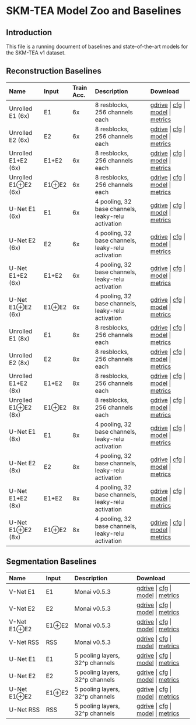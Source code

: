 # SKM-TEA Model Zoo and Baselines

## Introduction
This file is a running document of baselines and state-of-the-art models for the SKM-TEA v1 dataset.


## Reconstruction Baselines

| Name                       | Input        | Train Acc.   | Description                                        | Download                                                                                                                                                                                                                                                                                                                                                                                    |
|:---------------------------|:-------------|:-------------|:---------------------------------------------------|:--------------------------------------------------------------------------------------------------------------------------------------------------------------------------------------------------------------------------------------------------------------------------------------------------------------------------------------------------------------------------------------------|
| Unrolled E1 (6x)           | E1           | 6x           | 8 resblocks,<br>256 channels each                  | [gdrive](https://drive.google.com/drive/folders/1Dv0PPCaV6FeWlVJkFqLDBsginEFacg64?usp=sharing) \| [cfg](https://drive.google.com/file/d/1k6-2J5pRP_C31fVPZNRabKInJyy968Sg/view?usp=sharing) \| [model](https://drive.google.com/file/d/1a2i9imBnAZTx9cWAdz7vncwT9aM7kvxw/view?usp=sharing) \| [metrics](https://drive.google.com/file/d/1o5wkgP04-7saoxH52P2wg_qI8MZlM8NS/view?usp=sharing) |
| Unrolled E2 (6x)           | E2           | 6x           | 8 resblocks,<br>256 channels each                  | [gdrive](https://drive.google.com/drive/folders/1D-ACJJMxLERT-MNAuBRVBAuRYj-HJ5aP?usp=sharing) \| [cfg](https://drive.google.com/file/d/122vp0sdU6Ny-4Ev_tUN5fD4Illc42XOL/view?usp=sharing) \| [model](https://drive.google.com/file/d/1dpaEjliKHW0mC4A3cNqALFQARC0flGxO/view?usp=sharing) \| [metrics](https://drive.google.com/file/d/1n1fGSpitSDT2VE4fDY7iQZiu69bxU3Ou/view?usp=sharing) |
| Unrolled E1+E2 (6x)        | E1+E2        | 6x           | 8 resblocks,<br>256 channels each                  | [gdrive](https://drive.google.com/drive/folders/1zCCQ7Pzk5maSzGTQGUHvkbOOwnvjlukh?usp=sharing) \| [cfg](https://drive.google.com/file/d/1pZVU-T9lH0t6LXSNZ7rKj_mcMBVovIlu/view?usp=sharing) \| [model](https://drive.google.com/file/d/1Hvsbtm8m16JO4rx50qRK_AXUHQoXo7xq/view?usp=sharing) \| [metrics](https://drive.google.com/file/d/1BhxaL2_d5xJDUpjQJ4emdkmR_8qVI__d/view?usp=sharing) |
| Unrolled E1$\oplus$E2 (6x) | E1$\oplus$E2 | 6x           | 8 resblocks,<br>256 channels each                  | [gdrive](https://drive.google.com/drive/folders/1futrwXxtnUUW6JnA9re1o-VdcEdtYoUJ?usp=sharing) \| [cfg](https://drive.google.com/file/d/1228JtnIYP_ajlJyJz2qtup6lhGwmBwAs/view?usp=sharing) \| [model](https://drive.google.com/file/d/1XulPgi_sR4B_07ZDTxfwLZ8iinsUjT0S/view?usp=sharing) \| [metrics](https://drive.google.com/file/d/13FD3ocHtIlVyda5Ha_pZcuU4uxpJhnuM/view?usp=sharing) |
| U-Net E1 (6x)              | E1           | 6x           | 4 pooling, 32 base channels, leaky-relu activation | [gdrive](https://drive.google.com/drive/folders/1rZthIOWDfvTNlLr3ynhpLRSXNY_LIrd2?usp=sharing) \| [cfg](https://drive.google.com/file/d/1J_9lYWRUVAhmSUR2hObHkBfARYVH94jD/view?usp=sharing) \| [model](https://drive.google.com/file/d/1UcQGY1bjK-W8XS_51xJE6QmqxwHrVQnt/view?usp=sharing) \| [metrics](https://drive.google.com/file/d/12JJPa788qy2XFUX87WqkNuyJfrM2gTED/view?usp=sharing) |
| U-Net E2 (6x)              | E2           | 6x           | 4 pooling, 32 base channels, leaky-relu activation | [gdrive](https://drive.google.com/drive/folders/1f1NE4kvUkP_5R_IHxbLksE8iEUJA9Voj?usp=sharing) \| [cfg](https://drive.google.com/file/d/1XrFaVJ1YsPFKNMOecwPZG5GyguhW4GN0/view?usp=sharing) \| [model](https://drive.google.com/file/d/1Gohe-z2FIOfKuTPs_-LNHI6-qSDc1RrS/view?usp=sharing) \| [metrics](https://drive.google.com/file/d/1N27sOLxe0AGnOAmSBT0o4hcwYRGV5KEx/view?usp=sharing) |
| U-Net E1+E2 (6x)           | E1+E2        | 6x           | 4 pooling, 32 base channels, leaky-relu activation | [gdrive](https://drive.google.com/drive/folders/1ns0ldQvJ9VRjNUylJzBV8H2Gvwc2srUS?usp=sharing) \| [cfg](https://drive.google.com/file/d/1uEb1xqwUfpV6M01aQYk4D3l7MEOGmbww/view?usp=sharing) \| [model](https://drive.google.com/file/d/1RhWfZRCzb0Ef8rxbR9HCS2cJoi3bZRR4/view?usp=sharing) \| [metrics](https://drive.google.com/file/d/1g87UEMymP-oC9ioog3VqCDmaALq9XXfL/view?usp=sharing) |
| U-Net E1$\oplus$E2 (6x)    | E1$\oplus$E2 | 6x           | 4 pooling, 32 base channels, leaky-relu activation | [gdrive](https://drive.google.com/drive/folders/1SAj21yNGh_WwaUxH2dEIokSbDx4Pugm1?usp=sharing) \| [cfg](https://drive.google.com/file/d/1rUzwAsRu0nv_lP9YS7xOKNw8-NXjezUG/view?usp=sharing) \| [model](https://drive.google.com/file/d/12HFqGNMU-8P3LPlHiHrjieiSieb_fToJ/view?usp=sharing) \| [metrics](https://drive.google.com/file/d/1_HDk5lJ08t4zQnuHYzpgN8a7o4u_4KZ4/view?usp=sharing) |
| Unrolled E1 (8x)           | E1           | 8x           | 8 resblocks,<br>256 channels each                  | [gdrive](https://drive.google.com/drive/folders/1CEIxoVjUxZ_hBOS6pL6mFIfeH8hTixhA?usp=sharing) \| [cfg](https://drive.google.com/file/d/1HlFG4b1Wqbco5FkCy3vk5WuMDdAJc7sg/view?usp=sharing) \| [model](https://drive.google.com/file/d/1FvDFaYHsSnd26Ai_DuGzYFox-Zu10yRx/view?usp=sharing) \| [metrics](https://drive.google.com/file/d/11v2FFSEu7Cs15U7E_h9WTxhxVgVTltJ6/view?usp=sharing) |
| Unrolled E2 (8x)           | E2           | 8x           | 8 resblocks,<br>256 channels each                  | [gdrive](https://drive.google.com/drive/folders/1NgJ93lthbng8TOJaXmu176CTOd2FrI2P?usp=sharing) \| [cfg](https://drive.google.com/file/d/1rjIkUlVJ6roHX0DrP582_4W7UzcJDdxD/view?usp=sharing) \| [model](https://drive.google.com/file/d/17U3bebm8N2YC0XL6mWZ3tnCmTdMEQYSY/view?usp=sharing) \| [metrics](https://drive.google.com/file/d/1kZHE16uHzqIVk6OX0GbH-V2LqMMefgtf/view?usp=sharing) |
| Unrolled E1+E2 (8x)        | E1+E2        | 8x           | 8 resblocks,<br>256 channels each                  | [gdrive](https://drive.google.com/drive/folders/1RGBJ6NsnBqN5HOH2lOAWkuJyLX7_XriP?usp=sharing) \| [cfg](https://drive.google.com/file/d/1iEJAelb67GLIwFrAtZzSB9LrS-nDYx-e/view?usp=sharing) \| [model](https://drive.google.com/file/d/1xggs2wbx6fY71QD9DkxhrwFtrn7XawfQ/view?usp=sharing) \| [metrics](https://drive.google.com/file/d/19RC7BOca4xr4ted21uGNjhEaqYGXMEwM/view?usp=sharing) |
| Unrolled E1$\oplus$E2 (8x) | E1$\oplus$E2 | 8x           | 8 resblocks,<br>256 channels each                  | [gdrive](https://drive.google.com/drive/folders/16-qr-GDQxEzcZM8WTRXYHumi7Wlo7FAk?usp=sharing) \| [cfg](https://drive.google.com/file/d/16QFx_vB684POtsdajrU0DIJMfwPiehj5/view?usp=sharing) \| [model](https://drive.google.com/file/d/1-g6iQqfl2t0aJ5iTKPFzlsEn-_fzW0yz/view?usp=sharing) \| [metrics](https://drive.google.com/file/d/1Kdl-ojrx2aTGarndc4O7F5L47fHZ0tNK/view?usp=sharing) |
| U-Net E1 (8x)              | E1           | 8x           | 4 pooling, 32 base channels, leaky-relu activation | [gdrive](https://drive.google.com/drive/folders/1-RGY-wJ1Kp0YQRPa_UoAZxs552_OUeR9?usp=sharing) \| [cfg](https://drive.google.com/file/d/1n5EY5ywO0WJERN_K5Q8mv7oRK35I4UZS/view?usp=sharing) \| [model](https://drive.google.com/file/d/10qa0T4zVdgzTJTeN3l7l7dlPrvn1YjyO/view?usp=sharing) \| [metrics](https://drive.google.com/file/d/1lBgJ5BektRVQSxHDsHW5VQglypUdx2YT/view?usp=sharing) |
| U-Net E2 (8x)              | E2           | 8x           | 4 pooling, 32 base channels, leaky-relu activation | [gdrive](https://drive.google.com/drive/folders/1NA2g5d2fKgvy2IWDfamAF37DK125IQEJ?usp=sharing) \| [cfg](https://drive.google.com/file/d/1RZ-Zl7KpgA3cUAA7HQ5KoKE8VmpERdHB/view?usp=sharing) \| [model](https://drive.google.com/file/d/12h92EhVdB-lQhlOlRVfLMSEvhYblkkx1/view?usp=sharing) \| [metrics](https://drive.google.com/file/d/1ZjSCstbsRovB3PDlJQ6-Qyc5OU6sBP6z/view?usp=sharing) |
| U-Net E1+E2 (8x)           | E1+E2        | 8x           | 4 pooling, 32 base channels, leaky-relu activation | [gdrive](https://drive.google.com/drive/folders/1TUx3oXpqSfvGEcR9IroOYhHmwpl-L7D2?usp=sharing) \| [cfg](https://drive.google.com/file/d/1oFDxlEAMp0QNagPw_P5xk8q56M_NkAsU/view?usp=sharing) \| [model](https://drive.google.com/file/d/1lm3V4VIrtpqmLstXi_wWqkw7pqK8LD1_/view?usp=sharing) \| [metrics](https://drive.google.com/file/d/1p5x6Lac72yvMBoFM9ZQuLAH9Fgv9fout/view?usp=sharing) |
| U-Net E1$\oplus$E2 (8x)    | E1$\oplus$E2 | 8x           | 4 pooling, 32 base channels, leaky-relu activation | [gdrive](https://drive.google.com/drive/folders/16SqSLTgMYOwhWm2qyHF19BzmSLHGbexw?usp=sharing) \| [cfg](https://drive.google.com/file/d/1HoLlOsDZObPQxd0WCN9HidLT3s2Pkhz1/view?usp=sharing) \| [model](https://drive.google.com/file/d/1I0QqXwjhISyw6t-SW1IfOG3Bjzinw9xv/view?usp=sharing) \| [metrics](https://drive.google.com/file/d/1pDRmn_hTkM44GhVkuw_C6nWVTqK3PX6k/view?usp=sharing) |


## Segmentation Baselines
| Name               | Input        | Description                     | Download                                                                                                                                                                                                                                                                                                                                                                                    |
|:-------------------|:-------------|:--------------------------------|:--------------------------------------------------------------------------------------------------------------------------------------------------------------------------------------------------------------------------------------------------------------------------------------------------------------------------------------------------------------------------------------------|
| V-Net E1           | E1           | Monai v0.5.3                    | [gdrive](https://drive.google.com/drive/folders/1xth7If-Rlf7adimdhYPxtmyYqb3OUT4q?usp=sharing) \| [cfg](https://drive.google.com/file/d/1Mr47bkeeqoF-JZxus3bX6KOcd08x7nD8/view?usp=sharing) \| [model](https://drive.google.com/file/d/1tA2yeDf690dWctqysnlED1smxjU0eQJM/view?usp=sharing) \| [metrics](https://drive.google.com/file/d/1RHQY-p8IXR7tSNNhLL93aFZPXdAHYkHf/view?usp=sharing) |
| V-Net E2           | E2           | Monai v0.5.3                    | [gdrive](https://drive.google.com/drive/folders/1SUTPvYR5k_uHY9HpqPiCepKaSPYxu2kv?usp=sharing) \| [cfg](https://drive.google.com/file/d/126oT8N-ZMaubiSRgOX6ijL5VO_cMibUV/view?usp=sharing) \| [model](https://drive.google.com/file/d/1eFZryJZA2kF0ICUrFfskXHSm2_gj_hbD/view?usp=sharing) \| [metrics](https://drive.google.com/file/d/1Cwap5LKPZeqQwecQ1FLgIZVXiIwuJu4O/view?usp=sharing) |
| V-Net E1$\oplus$E2 | E1$\oplus$E2 | Monai v0.5.3                    | [gdrive](https://drive.google.com/drive/folders/11gTpuOrkOlFw1a3v145J2JspjQOvVUDB?usp=sharing) \| [cfg](https://drive.google.com/file/d/1DTSfmaGu2X9CpE5qW52ux63QrIs9L0oa/view?usp=sharing) \| [model](https://drive.google.com/file/d/1no9-COhdT2Ai3yuxXpSYMpE76hbqZTWn/view?usp=sharing) \| [metrics](https://drive.google.com/file/d/1scO6E91Ln5NjCuTlbI4ZdwLAPGJFwFVw/view?usp=sharing) |
| V-Net RSS          | RSS          | Monai v0.5.3                    | [gdrive](https://drive.google.com/drive/folders/1D9I_TeTpADZyCmU4WhU2k8INFos4Ju6w?usp=sharing) \| [cfg](https://drive.google.com/file/d/1EhnLjJ71aTYO6VLvKpNoyWockaTtFI4z/view?usp=sharing) \| [model](https://drive.google.com/file/d/1s9sKUWG6szFQs_0IEGqGuhSImeNhEyjx/view?usp=sharing) \| [metrics](https://drive.google.com/file/d/13IWA4tVMbKCsj_cepmJf5rXsObYTiaui/view?usp=sharing) |
| U-Net E1           | E1           | 5 pooling layers, 32^p channels | [gdrive](https://drive.google.com/drive/folders/1cHxXodWoZLj2aAeYOhB52TnSv2ifhZ4T?usp=sharing) \| [cfg](https://drive.google.com/file/d/1z-fN626jAfc3-iRL5EvHvSD4vjvNJ84S/view?usp=sharing) \| [model](https://drive.google.com/file/d/1pM2RJLjwsMudV67xkWaUd1p_-Rm5Rj8Q/view?usp=sharing) \| [metrics](https://drive.google.com/file/d/1ZSZEI35JNYvc-UwcVbTu-MW_ec7lTm1w/view?usp=sharing) |
| U-Net E2           | E2           | 5 pooling layers, 32^p channels | [gdrive](https://drive.google.com/drive/folders/1sQQR-B_yhAew9gKzuBKmsWB4I2oOuFJL?usp=sharing) \| [cfg](https://drive.google.com/file/d/1BJc_lidyHyZvkFD4pLDfSH2Gp2gWXPww/view?usp=sharing) \| [model](https://drive.google.com/file/d/1EkSdXtnD_28_pjZeVFD6XtYugU7VM3jo/view?usp=sharing) \| [metrics](https://drive.google.com/file/d/1qchuTBcdvSFuYtAe1yVluGgEc7_IcaDg/view?usp=sharing) |
| U-Net E1$\oplus$E2 | E1$\oplus$E2 | 5 pooling layers, 32^p channels | [gdrive](https://drive.google.com/drive/folders/1n0_6e1-SBnQpLtD8pl3UBgo62mCHL4M7?usp=sharing) \| [cfg](https://drive.google.com/file/d/1G2xxnC-wUt2nVxjav4dMjHmxxvG_8rv3/view?usp=sharing) \| [model](https://drive.google.com/file/d/1Qz77A-yyHVE2SEKU7eKTYvsCrbQmOwzg/view?usp=sharing) \| [metrics](https://drive.google.com/file/d/12eSwBqpHLVMwa2ldfWG955QmM-L0KAaa/view?usp=sharing) |
| U-Net RSS          | RSS          | 5 pooling layers, 32^p channels | [gdrive](https://drive.google.com/drive/folders/1WXnY6_Wym0Whdd2yDSQMP-ohEGoibHt1?usp=sharing) \| [cfg](https://drive.google.com/file/d/1HLOXapcKSqfVr_2mSxR_OlgUXyarkkNd/view?usp=sharing) \| [model](https://drive.google.com/file/d/1QAcdPSh1VQ967Q1loiiZRFo0JBZb5yIs/view?usp=sharing) \| [metrics](https://drive.google.com/file/d/1-KkJhsPWkNe6FrI9hyMI46OTYSIR8kJ6/view?usp=sharing) |